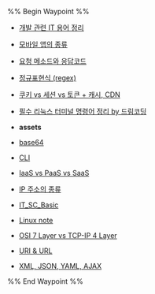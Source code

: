 %% Begin Waypoint %%
- [개발 관련 IT 용어 정리](./%EA%B0%9C%EB%B0%9C%20%EA%B4%80%EB%A0%A8%20IT%20%EC%9A%A9%EC%96%B4%20%EC%A0%95%EB%A6%AC.md)
- [모바일 앱의 종류](./%EB%AA%A8%EB%B0%94%EC%9D%BC%20%EC%95%B1%EC%9D%98%20%EC%A2%85%EB%A5%98.md)
- [요청 메소드와 응답코드](./%EC%9A%94%EC%B2%AD%20%EB%A9%94%EC%86%8C%EB%93%9C%EC%99%80%20%EC%9D%91%EB%8B%B5%EC%BD%94%EB%93%9C.md)
- [정규표현식 (regex)](./%EC%A0%95%EA%B7%9C%ED%91%9C%ED%98%84%EC%8B%9D%20(regex).md)
- [쿠키 vs 세션 vs 토큰 + 캐시, CDN](./%EC%BF%A0%ED%82%A4%20vs%20%EC%84%B8%EC%85%98%20vs%20%ED%86%A0%ED%81%B0%20+%20%EC%BA%90%EC%8B%9C,%20CDN.md)
- [필수 리눅스 터미널 명령어 정리 by 드림코딩](./%ED%95%84%EC%88%98%20%EB%A6%AC%EB%88%85%EC%8A%A4%20%ED%84%B0%EB%AF%B8%EB%84%90%20%EB%AA%85%EB%A0%B9%EC%96%B4%20%EC%A0%95%EB%A6%AC%20by%20%EB%93%9C%EB%A6%BC%EC%BD%94%EB%94%A9.md)
- **assets**

- [base64](./base64.md)
- [CLI](./CLI.md)
- [IaaS vs PaaS vs SaaS](./IaaS%20vs%20PaaS%20vs%20SaaS.md)
- [IP 주소의 종류](./IP%20%EC%A3%BC%EC%86%8C%EC%9D%98%20%EC%A2%85%EB%A5%98.md)
- [IT_SC_Basic](./IT_SC_Basic.md)
- [Linux note](./Linux%20note.md)
- [OSI 7 Layer vs TCP-IP 4 Layer](./OSI%207%20Layer%20vs%20TCP-IP%204%20Layer.md)
- [URI & URL](./URI%20&%20URL.md)
- [XML, JSON, YAML, AJAX](./XML,%20JSON,%20YAML,%20AJAX.md)

%% End Waypoint %%